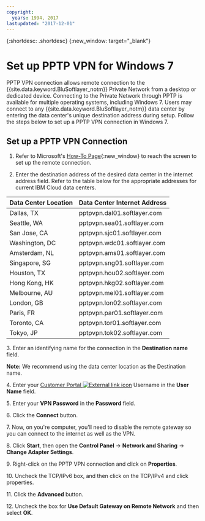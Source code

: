 ```yaml
---
copyright:
  years: 1994, 2017
lastupdated: "2017-12-01"
---
```


{:shortdesc: .shortdesc}
{:new_window: target="_blank"}

# Set up PPTP VPN for Windows 7

PPTP VPN connection allows remote connection to the {{site.data.keyword.BluSoftlayer_notm}} Private Network from a desktop or dedicated device. Connecting to the Private Network through PPTP is available for multiple operating systems, including Windows 7. Users may connect to any {{site.data.keyword.BluSoftlayer_notm}} data center by entering the data center's unique destination address during setup. Follow the steps below to set up a PPTP VPN connection in Windows 7.

## Set up a PPTP VPN Connection

1. Refer to Microsoft's [How-To Page](http://windows.microsoft.com/en-US/windows7/Set-up-a-remote-connection-to-your-workplace-using-VPN){:new_window} to reach the screen to set up the remote connection.

2. Enter the destination address of the desired data center in the internet address field. Refer to the table below for the appropriate addresses for current IBM Cloud data centers.

|Data Center Location|Data Center Internet Address|
|---|---|
|Dallas, TX|pptpvpn.dal01.softlayer.com|
|Seattle, WA|pptpvpn.sea01.softlayer.com|
|San Jose, CA|pptpvpn.sjc01.softlayer.com|
|Washington, DC|pptpvpn.wdc01.softlayer.com|
|Amsterdam, NL|pptpvpn.ams01.softlayer.com|
|Singapore, SG|pptpvpn.sng01.softlayer.com|
|Houston, TX|pptpvpn.hou02.softlayer.com|
|Hong Kong, HK|pptpvpn.hkg02.softlayer.com|
|Melbourne, AU|pptpvpn.mel01.softlayer.com|
|London, GB|pptpvpn.lon02.softlayer.com|
|Paris, FR|pptpvpn.par01.softlayer.com|
|Toronto, CA|pptpvpn.tor01.softlayer.com|
|Tokyo, JP|pptpvpn.tok02.softlayer.com|

3\. Enter an identifying name for the connection in the **Destination name** field.

**Note:** We recommend using the data center location as the Destination name.

4\. Enter your [Customer Portal ![External link icon](../../icons/launch-glyph.svg "External link icon")](https://control.softlayer.com/) Username in the **User Name** field.

5\. Enter your **VPN Password** in the **Password** field.

6\. Click the **Connect** button.

7\. Now, on you're computer, you'll need to disable the remote gateway so you can connect to the internet as well as the VPN.

8\. Click **Start**, then open the **Control Panel** -> **Network and Sharing** -> **Change Adapter Settings**.

9\. Right-click on the PPTP VPN connection and click on **Properties**.

10\. Uncheck the TCP/IPv6 box, and then click on the TCP/IPv4 and click properties.

11\. Click the **Advanced** button.

12\. Uncheck the box for **Use Default Gateway on Remote Network** and then select **OK**.
